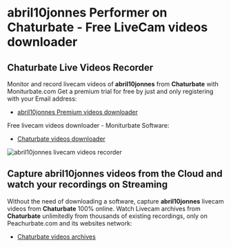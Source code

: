 # abril10jonnes Performer on Chaturbate - Free LiveCam videos downloader

## Chaturbate Live Videos Recorder

Monitor and record livecam videos of **abril10jonnes** from **Chaturbate** with Moniturbate.com
Get a premium trial for free by just and only registering with your Email address:
* [abril10jonnes Premium videos downloader](https://moniturbate.com/request-demo-licence-key.html)

Free livecam videos downloader - Moniturbate Software:
* [Chaturbate videos downloader](https://moniturbate.com/moniturbate-download-software.html)

![abril10jonnes livecam videos recorder](https://peachurnet.com/templates/moniturbate-software.png)


## Capture abril10jonnes videos from the Cloud and watch your recordings on Streaming

Without the need of downloading a software, capture **abril10jonnes** livecam videos from **Chaturbate** 100% online.
Watch Livecam archives from **Chaturbate** unlimitedly from thousands of existing recordings, only on Peachurbate.com and its websites network:
* [Chaturbate videos archives](https://peachurnet.com/)